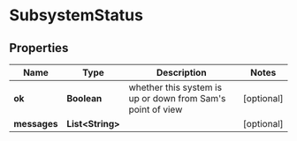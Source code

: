 
# SubsystemStatus

## Properties
Name | Type | Description | Notes
------------ | ------------- | ------------- | -------------
**ok** | **Boolean** | whether this system is up or down from Sam&#39;s point of view |  [optional]
**messages** | **List&lt;String&gt;** |  |  [optional]



